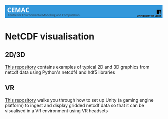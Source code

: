 <div align="center">
<a href="https://www.cemac.leeds.ac.uk/">
  <img src="https://github.com/cemac/cemac_generic/blob/master/Images/cemac.png"></a>
  <br>
</div>

# NetCDF visualisation

## 2D/3D

<a href="https://github.com/cemac/netcdf_plots/">This repository</a> contains examples of typical 2D and 3D graphics from netcdf data using Python's netcdf4 and hdf5 libraries


## VR
<a href="https://github.com/cemac/Unity-NetCDF/">This repository</a> walks you through how to set up Unity (a gaming engine platform) to ingest and display gridded netcdf data so that it can be visualised in a VR environment using VR headsets

